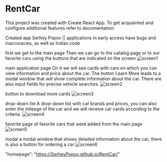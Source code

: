 # RentCar
This project was created with Create React App. To get acquainted and configure additional features refer to documentation.

Created app Serhey Popov || applications in early access have bugs and inaccuracies, as well as Indian code



first we get to the main page Then we can go to the catalog page or to our favorite cars using the buttons that are indicated on the screen
![screen1](https://github.com/SerheyPopov/RentCar/assets/109915610/783a894f-a170-4e5f-abd5-0d64e5614505)

main application page On it we will see cards with cars on which you can view information and price about the car. The button Learn More leads to a modal window that will show complete information about the car. There are also input fields for precise vehicle searches.
![screen2](https://github.com/SerheyPopov/RentCar/assets/109915610/72f7c84f-2cfa-4cf6-bb20-e45614099d21)

button to download more cards
![screen3](https://github.com/SerheyPopov/RentCar/assets/109915610/5f4ad60d-1564-45ca-b7d7-7688c8852f65)

drop-down list A drop-down list with car brands and prices, you can also enter the mileage of the car and we will receive car cards according to the criteria.
![screen4](https://github.com/SerheyPopov/RentCar/assets/109915610/d586d5ec-de47-4f76-a0b5-a0b277f65892)

favorite page of favorite cars that were added from the main page
![screen5](https://github.com/SerheyPopov/RentCar/assets/109915610/ecb6b267-44d2-4666-b815-8301d4571d0f)

modal a modal window that shows detailed information about the car; there is also a button for ordering a car
![screen6](https://github.com/SerheyPopov/RentCar/assets/109915610/808d1f68-edce-41cd-b314-5297a7e3e91a)

"homepage": "https://SerheyPopov.github.io/RentCar/"





